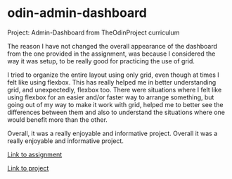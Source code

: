 # odin-admin-dashboard
Project: Admin-Dashboard from TheOdinProject curriculum

The reason I have not changed the overall appearance of the dashboard from the one provided in the assignment, was because I considered the way it was setup, to be really good for practicing the use of grid. 

I tried to organize the entire layout using only grid, even though at times I felt like using flexbox. This has really helped me in better understanding grid, and unexpectedly, flexbox too. There were situations where I felt like using flexbox for an easier and/or faster way to arrange something, but going out of my way to make it work with grid, helped me to better see the differences between them and also to understand the situations where one would benefit more than the other. 

Overall, it was a really enjoyable and informative project.
Overall it was a really enjoyable and informative project.

[Link to assignment](https://www.theodinproject.com/lessons/node-path-intermediate-html-and-css-admin-dashboard)

[Link to project](https://octavian-sn.github.io/odin-admin-dashboard/)
